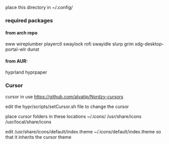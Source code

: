 place this directory in ~/.config/

### required packages

#### from arch repo
eww
wireplumber
playerctl
swaylock
rofi
swayidle
slurp
grim
xdg-desktop-portal-wlr
dunst

#### from AUR:
hyprland
hyprpaper



### Cursor
cursor in use
https://github.com/alvatip/Nordzy-cursors

edit the hypr/scripts/setCursor.sh file to change the cursor

place cursor folders in these locations
~/.icons/
/usr/share/icons
/usr/local/share/icons

edit
/usr/share/icons/default/index.theme
~/.icons/default/index.theme
so that it inherits the cursor theme
